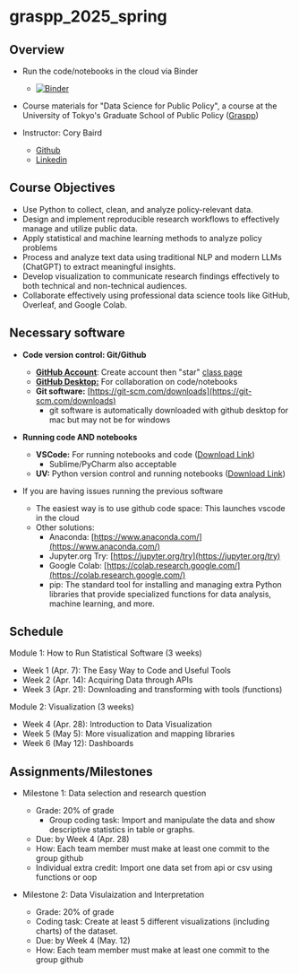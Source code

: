 # graspp_2025_spring

## Overview
- Run the code/notebooks in the cloud via Binder
  - [![Binder](https://mybinder.org/badge_logo.svg)](https://mybinder.org/v2/gh/Data-Science-Public-Policy/graspp_2025_spring/HEAD)

- Course materials for "Data Science for Public Policy", a course at the University of Tokyo's Graduate School of Public Policy ([Graspp](https://www.pp.u-tokyo.ac.jp/en/))
- Instructor: Cory Baird
  - [Github](http://github.com/corybaird)
  - [Linkedin](https://www.linkedin.com/in/cory-baird-mn/)

## Course Objectives

- Use Python to collect, clean, and analyze policy-relevant data.
- Design and implement reproducible research workflows to effectively manage and utilize public data.
- Apply statistical and machine learning methods to analyze policy problems 
- Process and analyze text data using traditional NLP and modern LLMs (ChatGPT) to extract meaningful insights.
- Develop visualization to communicate research findings effectively to both technical and non-technical audiences.
- Collaborate effectively using professional data science tools like GitHub, Overleaf, and Google Colab.

## Necessary software

* **Code version control: Git/Github**
    * [**GitHub Account**](https://github.com/): Create account then "star" [class page](https://github.com/Data-Science-Public-Policy/graspp_2025_spring)
    * [**GitHub Desktop:**](https://desktop.github.com/) For collaboration on code/notebooks
    * **Git software:** [https://git-scm.com/downloads](https://git-scm.com/downloads)
        * git software is automatically downloaded with github desktop for mac but may not be for windows

* **Running code AND notebooks**
    * **VSCode:** For running notebooks and code ([Download Link](https://code.visualstudio.com/download))
        * Sublime/PyCharm also acceptable
    * **UV:** Python version control and running notebooks ([Download Link](https://docs.astral.sh/uv/getting-started/installation/))

* If you are having issues running the previous software
  * The easiest way is to use github code space: This launches vscode in the cloud
  * Other solutions:
      * Anaconda: [https://www.anaconda.com/](https://www.anaconda.com/)
      * Jupyter.org Try: [https://jupyter.org/try](https://jupyter.org/try)
      * Google Colab: [https://colab.research.google.com/](https://colab.research.google.com/)
      * pip: The standard tool for installing and managing extra Python libraries that provide specialized functions for data analysis, machine learning, and more.

## Schedule

Module 1: How to Run Statistical Software (3 weeks)
- Week 1 (Apr. 7): The Easy Way to Code and Useful Tools
- Week 2 (Apr. 14): Acquiring Data through APIs
- Week 3 (Apr. 21): Downloading and transforming with tools (functions)

Module 2: Visualization (3 weeks)
- Week 4 (Apr. 28): Introduction to Data Visualization 
- Week 5 (May 5): More visualization and mapping libraries
- Week 6 (May 12): Dashboards

## Assignments/Milestones
- Milestone 1: Data selection and research question
  - Grade: 20% of grade
    - Group coding task: Import and manipulate the data and show descriptive statistics in table or graphs.
  - Due: by Week 4 (Apr. 28)
  - How: Each team member must make at least one commit to the group github
  - Individual extra credit: Import one data set from api or csv using functions or oop

- Milestone 2: Data Visulaization and Interpretation
  - Grade: 20% of grade
  - Coding task: Create at least 5 different visualizations (including charts) of the dataset.
  - Due: by Week 4 (May. 12)
  - How: Each team member must make at least one commit to the group github



